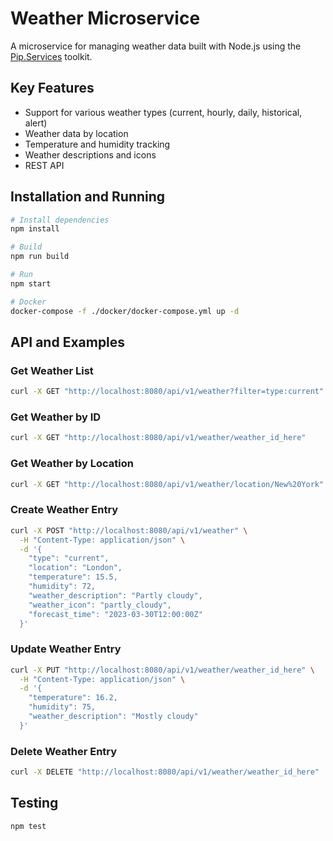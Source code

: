 # Weather Microservice

A microservice for managing weather data built with Node.js using the [Pip.Services](http://www.pipservices.org) toolkit.

## Key Features

- Support for various weather types (current, hourly, daily, historical, alert)
- Weather data by location
- Temperature and humidity tracking
- Weather descriptions and icons
- REST API

## Installation and Running

```bash
# Install dependencies
npm install

# Build
npm run build

# Run
npm start

# Docker
docker-compose -f ./docker/docker-compose.yml up -d
```

## API and Examples

### Get Weather List

```bash
curl -X GET "http://localhost:8080/api/v1/weather?filter=type:current"
```

### Get Weather by ID

```bash
curl -X GET "http://localhost:8080/api/v1/weather/weather_id_here"
```

### Get Weather by Location

```bash
curl -X GET "http://localhost:8080/api/v1/weather/location/New%20York"
```

### Create Weather Entry

```bash
curl -X POST "http://localhost:8080/api/v1/weather" \
  -H "Content-Type: application/json" \
  -d '{
    "type": "current",
    "location": "London",
    "temperature": 15.5,
    "humidity": 72,
    "weather_description": "Partly cloudy",
    "weather_icon": "partly_cloudy",
    "forecast_time": "2023-03-30T12:00:00Z"
  }'
```

### Update Weather Entry

```bash
curl -X PUT "http://localhost:8080/api/v1/weather/weather_id_here" \
  -H "Content-Type: application/json" \
  -d '{
    "temperature": 16.2,
    "humidity": 75,
    "weather_description": "Mostly cloudy"
  }'
```

### Delete Weather Entry

```bash
curl -X DELETE "http://localhost:8080/api/v1/weather/weather_id_here"
```

## Testing

```bash
npm test
```
